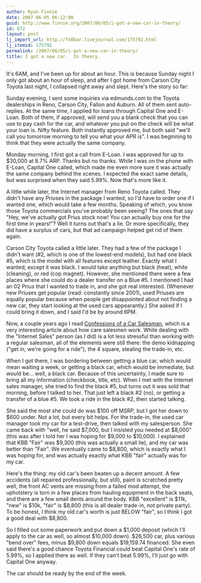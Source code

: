 ```yaml
---
author: Ryan Finnie
date: 2007-06-05 06:12:00
guid: http://www.finnie.org/2007/06/05/i-got-a-new-car-in-theory/
id: 672
layout: post
lj_import_url: http://fo0bar.livejournal.com/175792.html
lj_itemid: 175792
permalink: /2007/06/05/i-got-a-new-car-in-theory/
title: I got a new car.  In theory.
---
```

It's 6AM, and I've been up for about an hour. This is because Sunday night I only got about an hour of sleep, and after I got home from Carson City Toyota last night, I collapsed right away and slept. Here's the story so far:

Sunday evening, I sent some inquiries via edmunds.com to the Toyota dealerships in Reno, Carson City, Fallon and Auburn. All of them sent auto-replies. At the same time, I applied for loans through Capital One and E-Loan. Both of them, if approved, will send you a blank check that you can use to pay cash for the car, and whatever you put on the check will be what your loan is. Nifty feature. Both instantly approved me, but both said "we'll call you tomorrow morning to tell you what your APR is". I was beginning to think that they were actually the same company.

Monday morning, I first got a call from E-Loan. I was approved for up to $30,000 at 8.7% ARP. Thanks but no thanks. While I was on the phone with E-Loan, Capital One called, which made me even more sure it was actually the same company behind the scenes. I expected the exact same details, but was surprised when they said 5.99%. Now that's more like it.

A little while later, the Internet manager from Reno Toyota called. They didn't have any Priuses in the package I wanted, so I'd have to order one if I wanted one, which would take a few months. Speaking of which, you know those Toyota commercials you've probably been seeing? The ones that say "Hey, we've actually got Prius stock now! You can actually buy one for the first time in years!"? Well it turns out that's a lie. Or more specifically, they did have a surplus of cars, but that ad campaign helped get rid of them again.

Carson City Toyota called a little later. They had a few of the package I didn't want (#2, which is one of the lowest-end models), but had one black #5, which is the model with all features except leather. Exactly what I wanted, except it was black. I would take anything but black (heat), white (cleaning), or red (cop magnet). However, she mentioned there were a few places where she could do a dealer transfer on a Blue #5. I mentioned I had an 02 Prius that I wanted to trade in, and she got real interested. (Whenever new Priuses get popular (read: constantly since 2001), used Priuses are equally popular because when people get disappointed about not finding a new car, they start looking at the used cars appearantly.) She asked if I could bring it down, and I said I'd be by around 6PM.

Now, a couple years ago I read [Confessions of a Car Salesman](http://www.edmunds.com/advice/buying/articles/42962/article.html), which is a very interesting article about how care salesmen work. While dealing with the "Internet Sales" person (as I did) is a lot less stressful than working with a regular salesman, all of the elements were still there: the demo kidnapping ("get in, we're going for a ride"), the 4 square, stealing the trade-in, etc.

When I got there, I was bordering between getting a blue car, which would mean waiting a week, or getting a black car, which would be immediate, but would be... well, a black car. Because of this uncertainty, I made sure to bring all my information (checkbook, title, etc). When I met with the Internet sales manager, she tried to find the black #5, but turns out it was sold that morning, before I talked to her. That just left a black #2 (no), or getting a transfer of a blue #5. We took a ride in the black #2, then started talking.

She said the most she could do was $100 off MSRP, but I got her down to $600 under. Not a lot, but every bit helps. For the trade-in, the used car manager took my car for a test-drive, then talked with my salesperson. She came back with "well, he said $7,000, but I insisted you needed at $8,000" (this was after I told her I was hoping for $9,000 to $10,000). I explained that KBB "Fair" was $9,300 (this was actually a small lie), and my car was better than "Fair". We eventually came to $8,800, which is exactly what I was hoping for, and was actually exactly what KBB "fair" actually was for my car.

Here's the thing: my old car's been beaten up a decent amount. A few accidents (all repaired professionally, but still), paint is scratched pretty well, the front AC vents are missing from a failed mod attempt, the upholstery is torn in a few places from hauling equipment in the back seats, and there are a few small dents around the body. KBB "excellent" is $11k, "new" is $10k, "fair" is $8,800 (this is all dealer trade-in, not private party). To be honest, I think my old car's worth is just BELOW "fair", so I think I got a good deal with $8,800.

So I filled out some paperwork and put down a $1,000 deposit (which I'll apply to the car as well, so almost $10,000 down). $26,500 car, plus various "bend over" fees, minus $9,800 down equals $19,159.74 financed. She even said there's a good chance Toyota Financial could beat Capital One's rate of 5.99%, so I applied there as well. If they can't beat 5.99%, I'll just go with Capital One anyway.

The car should be ready by the end of the week.
